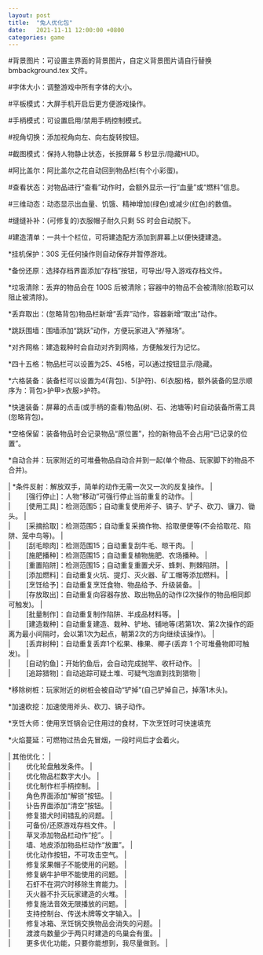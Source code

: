 ```yaml
---  
layout: post  
title:  "兔人优化包"  
date:   2021-11-11 12:00:00 +0800  
categories: game  
---  
```

  
  
 \#背景图片：可设置主界面的背景图片，自定义背景图片请自行替换 bmbackground.tex 文件。  
  
 \#字体大小：调整游戏中所有字体的大小。  
  
 \#平板模式：大屏手机开启后更方便游戏操作。  
  
 \#手柄模式：可设置启用/禁用手柄控制模式。  
  
 \#视角切换：添加视角向左、向右旋转按钮。  
  
 \#截图模式：保持人物静止状态，长按屏幕 5 秒显示/隐藏HUD。  
  
 \#阿比盖尔：阿比盖尔之花自动回到物品栏(有个小彩蛋)。  
  
 \#查看状态：对物品进行“查看”动作时，会额外显示一行“血量”或“燃料”信息。  
  
 \#三维动态：动态显示出血量、饥饿、精神增加(绿色)或减少(红色)的数值。  
  
 \#缝缝补补：(可修复的)衣服帽子耐久只剩 5S 时会自动脱下。  
  
 \#建造清单：一共十个栏位，可将建造配方添加到屏幕上以便快捷建造。  
  
 \*挂机保护：30S 无任何操作则自动保存并暂停游戏。  
  
 \*备份还原：选择存档界面添加“存档”按钮，可导出/导入游戏存档文件。  
  
 \*垃圾清除：丢弃的物品会在 100S 后被清除；容器中的物品不会被清除(拾取可以阻止被清除)。  
  
 \*丢弃取出：(忽略背包)物品栏新增“丢弃”动作，容器新增“取出”动作。  
  
 \*跳跃围墙：围墙添加“跳跃”动作，方便玩家进入“养殖场”。  
  
 \*对齐网格：建造栽种时会自动对齐到网格，方便触发行为记忆。  
  
 \*四十五格：物品栏可以设置为25、45格，可以通过按钮显示/隐藏。  
  
 \*六格装备：装备栏可以设置为4(背包)、5(护符)、6(衣服)格，额外装备的显示顺序为：背包>护甲>衣服>护符。  
  
 \*快速装备：屏幕的点击(或手柄的查看)物品(树、石、池塘等)时自动装备所需工具(忽略背包)。  
  
 \*空格保留：装备物品时会记录物品“原位置”，捡的新物品不会占用“已记录的位置”。  
  
 \*自动合并：玩家附近的可堆叠物品自动合并到一起(单个物品、玩家脚下的物品不合并)。  
  
| \*条件反射：解放双手，简单的动作无需一次又一次的反复操作。   |  
| 　　[强行停止]：人物“移动”可强行停止当前重复的动作。   |  
| 　　[使用工具]：检测范围5；自动重复使用斧子、镐子、铲子、砍刀、镰刀、锄头。   |  
| 　　[采摘拾取]：检测范围5；自动重复采摘作物、拾取便便等(不会拾取花、陷阱、笼中鸟等)。   |  
| 　　[刮毛晾肉]：检测范围15；自动重复刮牛毛、晾干肉。   |  
| 　　[施肥播种]：检测范围15；自动重复植物施肥、农场播种。   |  
| 　　[重置陷阱]：检测范围15；自动重复重置犬牙、蜂刺、荆棘陷阱。   |  
| 　　[添加燃料]：自动重复火坑、提灯、灭火器、矿工帽等添加燃料。   |  
| 　　[烹饪给予]：自动重复烹饪食物、物品给予、升级装备。   |  
| 　　[存放取出]：自动重复向容器存放、取出物品的动作(2次操作的物品相同即可触发)。   |  
| 　　[批量制作]：自动重复制作陷阱、半成品材料等。   |  
| 　　[建造栽种]：自动重复建造、栽种、铲地、铺地等(若第1次、第2次操作的距离为最小间隔时，会以第1次为起点，朝第2次的方向继续该操作)。   |  
| 　　[丢弃树种]：自动重复丢弃1个松果、橡果、椰子(丢弃 1 个可堆叠物即可触发)。   |  
| 　　[自动钓鱼]：开始钓鱼后，会自动完成抛竿、收杆动作。   |  
| 　　[追踪猎物]：自动追踪可疑土堆、可疑气泡直到找到猎物   |  
  
 \*移除树桩：玩家附近的树桩会被自动“铲掉”(自己铲掉自己，掉落1木头)。  
  
 \*加速砍挖：加速使用斧头、砍刀、镐子动作。  
  
 \*烹饪大师：使用烹饪锅会记住用过的食材，下次烹饪时可快速填充  
  
 \*火焰蔓延：可燃物过热会先冒烟，一段时间后才会着火。  
  
| 其他优化：   |  
| 　　优化轮盘触发条件。   |  
| 　　优化物品栏数字大小。   |  
| 　　优化制作栏手柄控制。   |  
| 　　角色界面添加“解锁”按钮。   |  
| 　　讣告界面添加“清空”按钮。   |  
| 　　修复猎犬时间错乱的问题。   |  
| 　　可备份/还原游戏存档文件。   |  
| 　　草叉添加物品栏动作“挖”。   |  
| 　　墙、地皮添加物品栏动作“放置”。   |  
| 　　优化动作按钮，不可攻击空气。   |  
| 　　修复浆果帽子不能使用的问题。   |  
| 　　修复蜗牛护甲不能使用的问题。   |  
| 　　石虾不在洞穴时移除生育能力。   |  
| 　　灭火器不扑灭玩家建造的火堆。   |  
| 　　修复施法音效无限播放的问题。   |  
| 　　支持控制台、传送木牌等文字输入。   |  
| 　　修复冰箱、烹饪锅交换物品会消失的问题。   |  
| 　　渡渡鸟数量少于两只时建造的鸟巢会有蛋。   |  
| 　　更多优化功能，只要你能想到，我尽量做到。   |